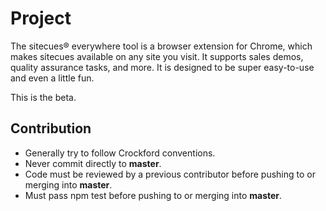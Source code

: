 Project
===

The sitecues® everywhere tool is a browser extension for Chrome, which makes sitecues available on any site you visit.
It supports sales demos, quality assurance tasks, and more. It is designed to be super easy-to-use and even a little fun.

This is the beta.

Contribution
---

* Generally try to follow Crockford conventions.
* Never commit directly to **master**.
* Code must be reviewed by a previous contributor before pushing to or merging into **master**.
* Must pass npm test before pushing to or merging into **master**.


